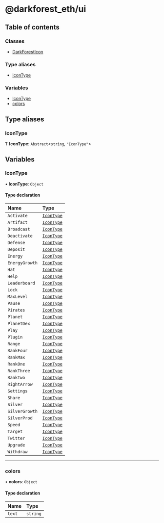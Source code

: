 # @darkforest_eth/ui

## Table of contents

### Classes

- [DarkForestIcon](classes/DarkForestIcon.md)

### Type aliases

- [IconType](README.md#icontype)

### Variables

- [IconType](README.md#icontype)
- [colors](README.md#colors)

## Type aliases

### IconType

Ƭ **IconType**: `Abstract`<`string`, `"IconType"`\>

## Variables

### IconType

• **IconType**: `Object`

#### Type declaration

| Name           | Type                             |
| :------------- | :------------------------------- |
| `Activate`     | [`IconType`](README.md#icontype) |
| `Artifact`     | [`IconType`](README.md#icontype) |
| `Broadcast`    | [`IconType`](README.md#icontype) |
| `Deactivate`   | [`IconType`](README.md#icontype) |
| `Defense`      | [`IconType`](README.md#icontype) |
| `Deposit`      | [`IconType`](README.md#icontype) |
| `Energy`       | [`IconType`](README.md#icontype) |
| `EnergyGrowth` | [`IconType`](README.md#icontype) |
| `Hat`          | [`IconType`](README.md#icontype) |
| `Help`         | [`IconType`](README.md#icontype) |
| `Leaderboard`  | [`IconType`](README.md#icontype) |
| `Lock`         | [`IconType`](README.md#icontype) |
| `MaxLevel`     | [`IconType`](README.md#icontype) |
| `Pause`        | [`IconType`](README.md#icontype) |
| `Pirates`      | [`IconType`](README.md#icontype) |
| `Planet`       | [`IconType`](README.md#icontype) |
| `PlanetDex`    | [`IconType`](README.md#icontype) |
| `Play`         | [`IconType`](README.md#icontype) |
| `Plugin`       | [`IconType`](README.md#icontype) |
| `Range`        | [`IconType`](README.md#icontype) |
| `RankFour`     | [`IconType`](README.md#icontype) |
| `RankMax`      | [`IconType`](README.md#icontype) |
| `RankOne`      | [`IconType`](README.md#icontype) |
| `RankThree`    | [`IconType`](README.md#icontype) |
| `RankTwo`      | [`IconType`](README.md#icontype) |
| `RightArrow`   | [`IconType`](README.md#icontype) |
| `Settings`     | [`IconType`](README.md#icontype) |
| `Share`        | [`IconType`](README.md#icontype) |
| `Silver`       | [`IconType`](README.md#icontype) |
| `SilverGrowth` | [`IconType`](README.md#icontype) |
| `SilverProd`   | [`IconType`](README.md#icontype) |
| `Speed`        | [`IconType`](README.md#icontype) |
| `Target`       | [`IconType`](README.md#icontype) |
| `Twitter`      | [`IconType`](README.md#icontype) |
| `Upgrade`      | [`IconType`](README.md#icontype) |
| `Withdraw`     | [`IconType`](README.md#icontype) |

---

### colors

• **colors**: `Object`

#### Type declaration

| Name   | Type     |
| :----- | :------- |
| `text` | `string` |
